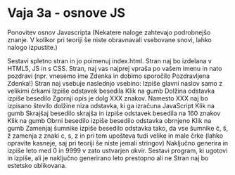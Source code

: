 # Vaja 3a - osnove JS

Ponovitev osnov Javascripta
(Nekatere naloge zahtevajo podrobnejšo znanje. V kolikor pri teoriji še niste obravnavali vsebovane snovi, lahko nalogo izpustite.)

Sestavi spletno stran in jo poimenuj index.html. Stran naj bo izdelana v HTML5, JS in s CSS.
Stran, naj vas najprej vpraša po vašem imenu in nato pozdravi (npr. vnesemo ime Zdenka in dobimo sporočilo Pozdravljena Zdenka!)
Stran naj vsebuje naslednjo vsebino:
Izpiše glavni naslov samo z velikimi črkami
Izpiše odstavek besedila
Klik na gumb Dolžina odstavka izpiše besedilo Zgornji opis je dolg XXX znakov. Namesto XXX naj bo izpisano število dolžine niza odstavka, ki ga izračuna JavaScript
Klik na gumb Skrajšaj besedilo skrajša in izpiše odstavek besedila na 160 znakov
Klik na gumb Obrni besedilo izpiše besedilo odstavka obrnjeno
Klik na gumb Zamenjaj šumnike izpiše besedilo odstavka tako, da vse šumnike č, š, ž zamenja z znaki c, s, z in pri tem upošteva tudi velike in male črke (lahko opravite kasneje, saj pri teoriji še niste jemali stringov)
Naključno generira in izpiše leto med 0 in 9999 v zato ustvarjen okvir. Sestavi program, ki ugotovi in izpiše, ali je naključno generirano leto prestopno ali ne
Stran naj bo estetsko oblikovana.